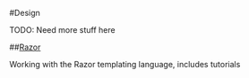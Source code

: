 #Design

TODO: Need more stuff here

##[Razor](Razor/)

Working with the Razor templating language, includes tutorials
